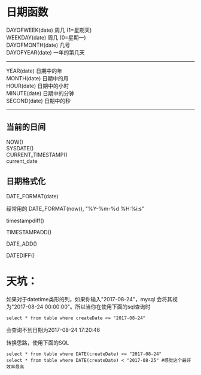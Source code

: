 # 日期函数

DAYOFWEEK\(date\)    周几 \(1=星期天\)  
WEEKDAY\(date\)      周几 \(0=星期一\)  
DAYOFMONTH\(date\)    几号  
DAYOFYEAR\(date\)    一年的第几天

---

YEAR\(date\)        日期中的年  
MONTH\(date\)        日期中的月  
HOUR\(date\)        日期中的小时  
MINUTE\(date\)       日期中的分钟  
SECOND\(date\)        日期中的秒

---

## 当前的日间

NOW\(\)  
SYSDATE\(\)  
CURRENT\_TIMESTAMP\(\)  
current\_date

## 日期格式化

DATE\_FORMAT\(date\)

经常用的 DATE\_FORMAT\(now\(\), "%Y-%m-%d %H:%i:s"

timestampdiff()

TIMESTAMPADD()

DATE\_ADD()

DATEDIFF()

# 天坑：

如果对于datetime类形的列，如果你输入"2017-08-24"，mysql 会将其视为"2017-08-24 00:00:00"。所以当你在使用下面的sql查询时

```
select * from table where createDate <= "2017-08-24"
```

会查询不到日期为2017-08-24 17:20:46

转换思路，使用下面的SQL

```
select * from table where DATE(createDate) <= "2017-08-24"
select * from table where DATE(createDate) < "2017-08-25" #感觉这个最好 效率最高
```



